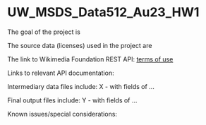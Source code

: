 # UW_MSDS_Data512_Au23_HW1

The goal of the project is


The source data (licenses) used in the project are

The link to Wikimedia Foundation REST API: [terms of use](https://www.mediawiki.org/wiki/REST_API#Terms_and_conditions)

Links to relevant API documentation:


Intermediary data files include: X - with fields of ...

Final output files include: Y - with fields of ...

Known issues/special considerations:
